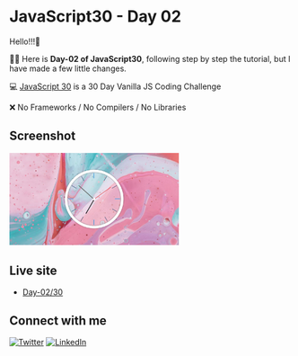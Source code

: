 # JavaScript30 - Day 02

Hello!!!:wave:

:woman_technologist: Here is **Day-02 of JavaScript30**, following step by step the tutorial, but I have made a few little changes.

:computer: [JavaScript 30](https://javascript30.com/ "JavaScript 30") is a 30 Day Vanilla JS Coding Challenge

:x: No Frameworks / No Compilers / No Libraries

## Screenshot

<img src="./img/screenshot02.jpg" alt="screenshot02" style="width:60%;"/>

## Live site

- [Day-02/30](https://melissavi08.github.io/javascript-30/day-02/index.html)

## Connect with me

<a href='https://twitter.com/melissa_vi2' target="_blank"><img alt='Twitter' src='https://img.shields.io/badge/melissa__vi2-100000?style=flat&logo=Twitter&logoColor=white&labelColor=00BFFF&color=FF69B4'/></a> <a href='https://www.linkedin.com/in/melissa-villegas' target="_blank"><img alt='LinkedIn' src='https://img.shields.io/badge/Melissa_Villegas-100000?style=flat&logo=LinkedIn&logoColor=white&labelColor=00BFFF&color=FF69B4'/></a>
